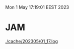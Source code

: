 Mon  1 May 17:19:01 EEST 2023
# JAM
<a href='./cache/202305/01_17.log'>./cache/202305/01_17.log</a>
